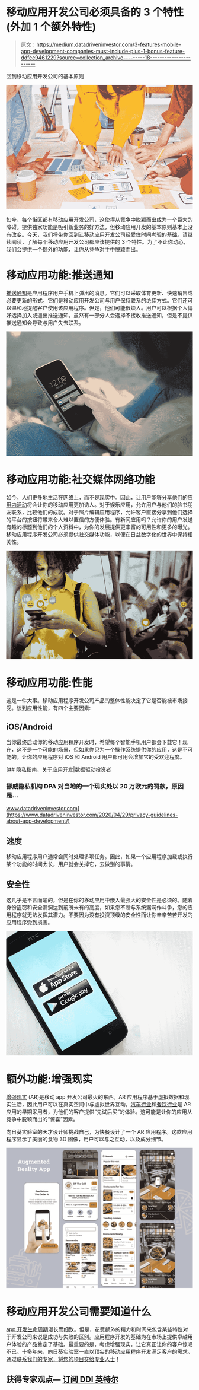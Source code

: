 # 移动应用开发公司必须具备的 3 个特性(外加 1 个额外特性)

> 原文：<https://medium.datadriveninvestor.com/3-features-mobile-app-development-companies-must-include-plus-1-bonus-feature-ddfee9461229?source=collection_archive---------18----------------------->

回到移动应用开发公司的基本原则

![](img/418c88b60c31d847a240bb7bc8296a8a.png)

如今，每个街区都有移动应用开发公司，这使得从竞争中脱颖而出成为一个巨大的障碍。提供独家功能是吸引新业务的好方法，但移动应用开发的基本原则基本上没有改变。今天，我们将带你回到让移动应用开发公司经受住时间考验的基础。请继续阅读，了解每个移动应用开发公司都应该提供的 3 个特性。为了不让你动心，我们会提供一个额外的功能，让你从竞争对手中脱颖而出。

# 移动应用功能:推送通知

[推送通知](https://www.thesunflowerlab.com/blog/how-push-notifications-matter-in-mobile-apps/)是应用程序用户手机上弹出的消息。它们可以采取体育更新、快速销售或必要更新的形式。它们是移动应用开发公司与用户保持联系的绝佳方式。它们还可以温和地提醒客户使用该应用程序。但是，他们可能很烦人。用户可以根据个人偏好选择加入或退出推送通知。虽然有一部分人会选择不接收推送通知，但是不提供推送通知会导致与用户失去联系。

![](img/238f61bbcdc4f7b0e0544c635ad9dfbd.png)

# 移动应用功能:社交媒体网络功能

如今，人们更多地生活在网络上，而不是现实中。因此，让用户能够[分享他们的应用内活动](https://www.socialmediatoday.com/content/why-you-should-integrate-social-media-platforms-your-app)将会让你的移动应用更加诱人。对于娱乐应用，允许用户与他们的脸书朋友联系，比较他们的成就。对于照片编辑应用程序，允许客户直接分享到他们选择的平台的按钮将带来令人难以置信的方便体验。有新闻应用吗？允许你的用户发送有趣的标题到他们的个人资料中，为你的发展提供更丰富的可用性和更多的曝光。移动应用程序开发公司必须提供社交媒体功能，以便在日益数字化的世界中保持相关性。

![](img/e44a352c9a9136f3515484b6f301b731.png)

# 移动应用功能:性能

这是一件大事。移动应用程序开发公司产品的整体性能决定了它是否能被市场接受。谈到应用性能，有四个主要因素:

## iOS/Android

当你最终启动你的移动应用程序开发时，希望每个智能手机用户都会下载它！现在，这不是一个可能的场景，但如果你只为一个操作系统提供你的应用，这是不可能的。让你的应用程序对 iOS 和 Android 用户都可用会增加它的受欢迎程度。

[](https://www.datadriveninvestor.com/2020/04/29/privacy-guidelines-about-app-development/) [## 隐私指南，关于应用开发|数据驱动投资者

### 挪威隐私机构 DPA 对当地的一个现实处以 20 万欧元的罚款，原因是…

www.datadriveninvestor.com](https://www.datadriveninvestor.com/2020/04/29/privacy-guidelines-about-app-development/) 

## 速度

移动应用程序用户通常会同时处理多项任务。因此，如果一个应用程序加载或执行某个功能的时间太长，用户就会关掉它，去做别的事情。

## 安全性

这几乎是不言而喻的，但是在你的移动应用中嵌入最强大的安全性是必须的。随着身份盗窃和安全漏洞达到前所未有的高度，如果您不断与系统漏洞作斗争，您的应用程序就无法发挥其潜力。不要因为没有投资顶级的安全性而让你辛辛苦苦开发的应用程序受到损害。

![](img/68b6597168d953421fe4084c2df63a7e.png)

# 额外功能:增强现实

[增强现实](https://www.thesunflowerlab.com/augmented-virtual-reality-application-development/) (AR)是移动 app 开发公司最火的东西。AR 应用程序基于虚拟数据和现实生活，因此用户可以在真实空间中与虚拟世界互动。[汽车行业](https://www.thesunflowerlab.com/blog/sunflower-lab-named-a-top-automotive-app-development-companies/)和[餐饮行业](https://www.thesunflowerlab.com/blog/ar-apps-for-fast-food-are-revolutionizing-the-restaurant-industry/)是 AR 应用的早期采用者，为他们的客户提供“先试后买”的体验。这可能是让你的应用从竞争中脱颖而出的“惊喜”因素。

向日葵实验室的天才设计师挑战自己，为快餐设计了一个 AR 应用程序。这款应用程序显示了美丽的食物 3D 图像，用户可以与之互动，以及成分细节。

![](img/c1b8c59a88bfb6c5739bc2328ff63db1.png)

# 移动应用开发公司需要知道什么

[app 开发生命周期](https://www.thesunflowerlab.com/blog/software-development-life-cycle-mastering-the-5-stages/)漫长而细致。但是，花费额外的精力和时间来包含某些特性对于开发公司来说是成功与失败的区别。应用程序开发的基础为在市场上提供卓越用户体验的产品奠定了基础。最重要的是，考虑增强现实，让它真正让你的客户惊叹不已。十多年来，向日葵实验室一直以顶尖的移动应用程序开发满足客户的需求。通过[联系我们的专家，将您的项目交给专业人士](https://www.thesunflowerlab.com/contact-us/)！

## 获得专家观点— [订阅 DDI 英特尔](https://datadriveninvestor.com/ddi-intel)